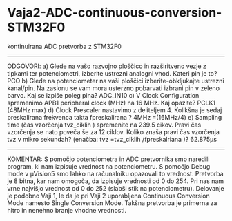 # Vaja2-ADC-continuous-conversion-STM32F0
kontinuirana ADC pretvorba z STM32F0
______________________________________________________________________________________________________________________________________
ODGOVORI:
a) Glede na vašo razvojno ploščico in razširitveno vezje z tipkami ter potenciometri, izberite ustrezni
analogni vhod. Kateri pin je to? PCO
b) Glede na potenciometer na vaši ploščici izberite-obkljukajte ustrezni kanal/pin. Na zaslonu se vam mora usterzno pobarvati izbrani pin v zeleno barvo. Kaj se izpiše poleg pina? ADC_IN10
c) V Clock Configuration spremenimo APB1 peripheral clock (MHz) na 16
MHz. Kaj opazite? PCLK1 (48MHz max)
d) Clock Prescaler nastavimo z deliteljem 4. Kolikšna je sedaj preskalirana frekvenca takta fpreskalirana ? 
4MHz =(16MHz/4)
e) Sampling time (čas vzorčenja tvz_ciklih ) spremenite na 239.5 cikov. Pravi čas vzorčenja se nato poveča še za 12 ciklov. Koliko znaša pravi čas vzorčenja tvz v mikro sekundah?
(enačba: tvz =tvz_ciklih /fpreskalriana )? 62.875µs
_____________________________________________________________________________________________________________________________________
KOMENTAR:
S pomočjo potenciometra in ADC pretvornika smo naredili program, ki nam izpisuje vrednost na potenciometru. S pomočjo Debug mode v μVision5 smo lahko na računalniku opazovali to vrednost. Pretvorba je 8 bitna, kar nam omogoča, da izpisuje vrednosti od 0 do 254. Pri nas nam vrne najvišjo vrednost od 0 do 252 (slabši stik na potenciometru). Delovanje je podobno Vaji 1, le da je pri Vaji 2 uporabljena Continuous Conversion Mode namesto Single Conversion Mode. Takšna pretvorba je primerna za hitro in nenehno branje vhodne vrednosti.
